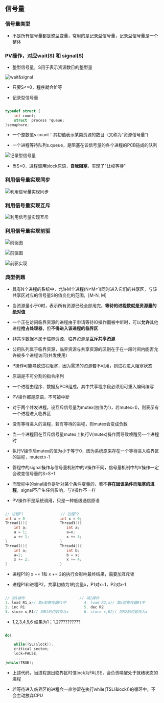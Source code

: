 ## 信号量

### 信号量类型

- 不是所有信号量都是整型变量，常用的是记录型信号量，记录型信号量是一个整体

### PV操作，对应wait(S) 和 signal(S)

- 整型信号量，S用于表示资源数目的整型量

![wait&signal](https://github.com/YC-L/Postgraduate-examination/blob/Operating-System/imgs/wait%26signal.png "wait&signal")

- 只要S<=0，程序就会忙等

- 记录型信号量

```cpp

typedef struct {
    int count;	     
	struct  process *queue; 
}semaphore;

```

- 一个整数值s.count：其初值表示某类资源的数目（又称为“资源信号量”)

- 一个进程等待队列s.queue，是阻塞在该信号量的各个进程的PCB链成的队列

![记录型信号量](https://github.com/YC-L/Postgraduate-examination/blob/Operating-System/imgs/Recording-semaphore.png)

- 当S<0，进程调用block原语，**自我阻塞**，实现了"让权等待"

### 利用信号量实现同步

![利用信号量实现同步](https://github.com/YC-L/Postgraduate-examination/blob/Operating-System/imgs/%E5%88%A9%E7%94%A8%E4%BF%A1%E5%8F%B7%E9%87%8F%E5%AE%9E%E7%8E%B0%E5%90%8C%E6%AD%A5.png "利用信号量实现同步")

### 利用信号量实现互斥

![利用信号量实现互斥](https://github.com/YC-L/Postgraduate-examination/blob/Operating-System/imgs/%E5%88%A9%E7%94%A8%E4%BF%A1%E5%8F%B7%E9%87%8F%E5%AE%9E%E7%8E%B0%E4%BA%92%E6%96%A5.png "利用信号量实现互斥")

### 利用信号量实现前驱

![前驱图](https://github.com/YC-L/Postgraduate-examination/blob/Operating-System/imgs/%E5%89%8D%E9%A9%B1%E5%9B%BE.png "前驱图")

![前驱图](https://github.com/YC-L/Postgraduate-examination/blob/Operating-System/imgs/%E5%89%8D%E9%A9%B1%E5%9B%BE1.png "前驱图")

![前驱实现](https://github.com/YC-L/Postgraduate-examination/blob/Operating-System/imgs/%E5%89%8D%E9%A9%B1%E5%AE%9E%E7%8E%B0.png "前驱实现")

### 典型例题

- 具有N个进程的系统中，允许M个进程(N≥M≥1)同时进入它们的共享区，与该共享区对应的信号量S的值变化的范围，[M-N, M]

- 当资源量小于0时，表示所有资源已经全部用完，**等待的进程数就是资源量的绝对值**

- 一个正在访问临界资源的进程由于申请等待IO操作而被中断时，可以**允许**其他进程**抢占处理器**，但**不得进入该进程的临界区**

- 非共享数据不属于临界资源，临界资源是**互斥共享资源**

- 公用队列属于临界资源，临界资源与共享资源的区别在于在一段时间内能否允许被多个进程访问(并发使用)

- P操作可能导致进程阻塞，因为需求的资源若不可用，则进程进入阻塞状态

- 原语是不可分割的指令序列

- 一个进程由程序、数据及PCB组成，其中共享程序段必须用可重入编码编写

- PV操作都是原语，不可被中断

- 对于两个并发进程，设互斥信号量为mutex(初值为1)，若mutex=0，则表示有一个进程进入临界区

- 没有等待进入的进程，若有等待的进程，则mutex会变成负数

- 当一个进程因在互斥信号量mutex上执行V(mutex)操作而导致唤醒另一个进程时

- 执行V操作后mutex的值为小于等于0，因为系统原来存在一个等待进入临界区的进程，mutext≤-1

- 管程中的signal操作与信号量机制中的V操作不同，信号量机制中的V操作一定会改变信号量的S=S+1

- 而管程中的sinal操作是针对某个条件变量的，若不**存在因该条件而阻塞的进程**，signal不产生任何影响，与V操作不一样

- PV操作不是系统调用，只是一种低级通信原语

```cpp

// 进程P1                 // 进程P2
int x = 0                int x = 0;
Thread1(){               Thread3(){
	int a;					int a;
	a = 1;					a=x;
	x += 1;					x += 3;		
}						 }
Thread2(){				 Thread4(){
	int a;					int b;
	a=2;                    b = x;
	x += 2;                 x += 4;
}                        }

```

- 进程P1的 x += 1和 x += 2的执行会影响最终结果，需要加互斥锁

- 进程P1和进程P2，共享初值为1的变量x，P1对x+1，P2对x-1

```cpp

// 加1操作					     	// 减1操作
1. load R1,x// 取x到寄存器R1中		4. load R2,x// 取x到寄存器R1中
2. inc R1							5. dec R2
3. store x,R1// 将R1的内容存入x		6. store x,R2// 将R2的内容存入x

```

- 1,2,3,4,5,6 结果为1；1,2??????????

```cpp

do{
	......
	while(TSL(&lock));
	critical secton;
	lock=FALSE;	
	......
}while(TRUE);

```

- 上述代码，当进程退出临界区时值lock为FALSE，会负责唤醒处于就绪状态的进程

- 若等待进入临界区的进程会一直停留在执行while(TSL(&lock))的循环中，不会主动放弃CPU







